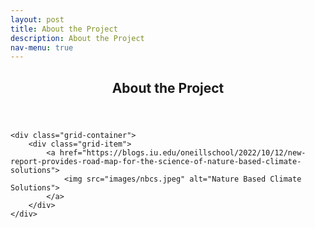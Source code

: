 ```yaml
---
layout: post
title: About the Project
description: About the Project 
nav-menu: true
---
```


<html>
<head>
  <style>
    .grid-container {
      display: grid;
      grid-template-columns: repeat(1, 1fr);
      grid-gap: 10px;
    }
    
    .grid-item {
      position: relative;
      width: 100%;
      padding-bottom: 100%;
      overflow: hidden;
    }
    
    .grid-item img {
      position: absolute;
      width: 100%;
      height: 100%;
      object-fit: cover;
    }
  </style>
</head>
<body>
    <!-- Banner -->
    <section id="banner" class="major">
        <div class="inner">
            <header class="major">
                <h1>About the Project</h1>
            </header>
            <div class="content">
                <ul class="actions">
                </ul>
            </div>
        </div>
    </section>

    <div class="grid-container">
        <div class="grid-item">
            <a href="https://blogs.iu.edu/oneillschool/2022/10/12/new-report-provides-road-map-for-the-science-of-nature-based-climate-solutions">
                <img src="images/nbcs.jpeg" alt="Nature Based Climate Solutions">
            </a>
        </div>
    </div>
</body>
</html>


